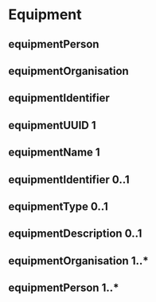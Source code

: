 # Equipment


## equipmentPerson 


## equipmentOrganisation 


## equipmentIdentifier 


## equipmentUUID 1 


## equipmentName 1 


## equipmentIdentifier 0..1 


## equipmentType 0..1 


## equipmentDescription 0..1 


## equipmentOrganisation 1..* 


## equipmentPerson 1..* 




